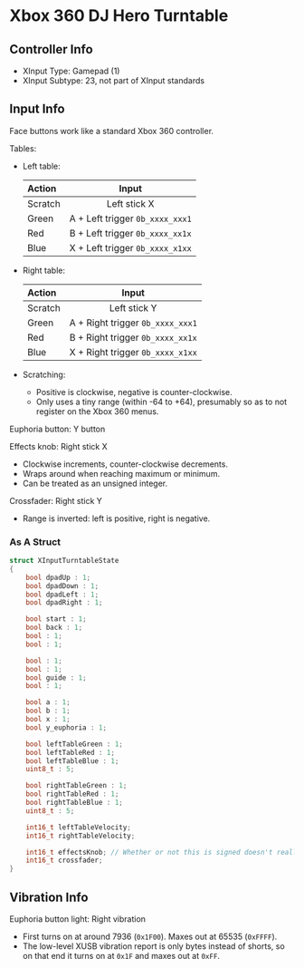 # Xbox 360 DJ Hero Turntable

## Controller Info

- XInput Type: Gamepad (1)
- XInput Subtype: 23, not part of XInput standards

## Input Info

Face buttons work like a standard Xbox 360 controller.

Tables:

- Left table:

  | Action  | Input                           |
  | :-----  | :---:                           |
  | Scratch | Left stick X                    |
  | Green   | A + Left trigger `0b_xxxx_xxx1` |
  | Red     | B + Left trigger `0b_xxxx_xx1x` |
  | Blue    | X + Left trigger `0b_xxxx_x1xx` |

- Right table:

  | Action  | Input                            |
  | :-----  | :---:                            |
  | Scratch | Left stick Y                     |
  | Green   | A + Right trigger `0b_xxxx_xxx1` |
  | Red     | B + Right trigger `0b_xxxx_xx1x` |
  | Blue    | X + Right trigger `0b_xxxx_x1xx` |

- Scratching:
  - Positive is clockwise, negative is counter-clockwise.
  - Only uses a tiny range (within -64 to +64), presumably so as to not register on the Xbox 360 menus.

Euphoria button: Y button

Effects knob: Right stick X

- Clockwise increments, counter-clockwise decrements.
- Wraps around when reaching maximum or minimum.
- Can be treated as an unsigned integer.

Crossfader: Right stick Y

- Range is inverted: left is positive, right is negative.

### As A Struct

```c
struct XInputTurntableState
{
    bool dpadUp : 1;
    bool dpadDown : 1;
    bool dpadLeft : 1;
    bool dpadRight : 1;

    bool start : 1;
    bool back : 1;
    bool : 1;
    bool : 1;

    bool : 1;
    bool : 1;
    bool guide : 1;
    bool : 1;

    bool a : 1;
    bool b : 1;
    bool x : 1;
    bool y_euphoria : 1;

    bool leftTableGreen : 1;
    bool leftTableRed : 1;
    bool leftTableBlue : 1;
    uint8_t : 5;

    bool rightTableGreen : 1;
    bool rightTableRed : 1;
    bool rightTableBlue : 1;
    uint8_t : 5;

    int16_t leftTableVelocity;
    int16_t rightTableVelocity;

    int16_t effectsKnob; // Whether or not this is signed doesn't really matter, as either way it's gonna loop over when it reaches min/max
    int16_t crossfader;
}
```

## Vibration Info

Euphoria button light: Right vibration

- First turns on at around 7936 (`0x1F00`). Maxes out at 65535 (`0xFFFF`).
- The low-level XUSB vibration report is only bytes instead of shorts, so on that end it turns on at `0x1F` and maxes out at `0xFF`.
